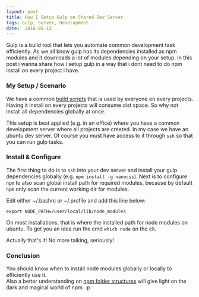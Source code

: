 ```yaml
---
layout: post
title: How I Setup Gulp on Shared Dev Server
tags: Gulp, Server, Development
date:  2016-05-13
---
```


Gulp is a build tool that lets you automate common development task efficiently. 
As we all know gulp has its dependencies installed as npm modules and it downloads a lot of modules 
depending on your setup. In this post i wanna share how i setup gulp in a way that i dont need to do npm 
install on every project i have. 

### My Setup / Scenario

We have a common [build scripts](https://bitbucket.org/SytianIT/sytianbuild) that is used by everyone on
every projects. Having it install on every projects will consume dist space. So why not install all 
dependencies globally at once. 

This setup is best applied (e.g. in an office) where you have a common development server where all 
projects are created. In my case we have an ubuntu dev server. Of course you must have access to it 
through `ssh` so that you can run gulp tasks. 

### Install & Configure

The first thing to do is to `ssh` into your dev server and install your gulp dependencies globally 
(e.g. `npm install -g nanocss`). Next is to configure `npm` to also scan global install path for required 
modules, because by default `npm` only scan the current working dir for modules. 

Edit either ~/.bashrc or ~/.profile and add this line below:

	export NODE_PATH=/user/local/lib/node_modules

On most installations, that is where the installed path for node modules on ubuntu.
To get you an idea run the cmd `which node` on the cli. 

Actually that's it! No more talking, seriously!

### Conclusion

You should know when to install node modules globally or locally to efficiently use it.  
Also a better understanding on [npm folder structures](https://docs.npmjs.com/files/folders) will give 
light on the dark and magical world of npm. 
:p
  







